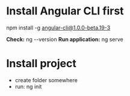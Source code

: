 Install Angular CLI first
=========================
npm install -g angular-cli@1.0.0-beta.19-3

**Check:**  ng --version
**Run application:** ng serve

Install project
===============
- create folder somewhere
- run: ng init
